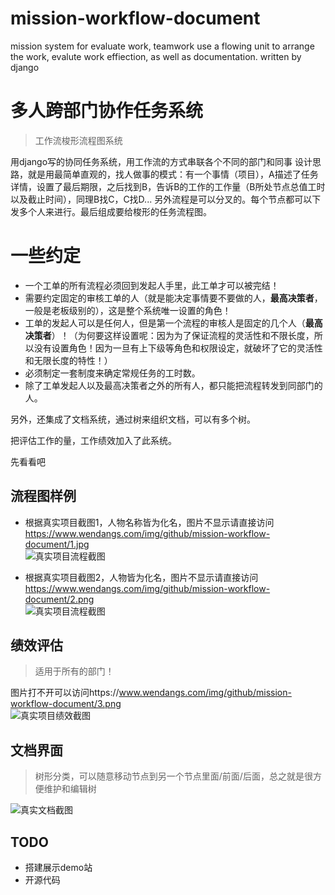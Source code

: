 # mission-workflow-document
mission system for evaluate work, teamwork use a flowing unit to arrange the work, evalute work effiection, as well as documentation. written by django

# 多人跨部门协作任务系统 
> 工作流梭形流程图系统   

用django写的协同任务系统，用工作流的方式串联各个不同的部门和同事
设计思路，就是用最简单直观的，找人做事的模式：有一个事情（项目），A描述了任务详情，设置了最后期限，之后找到B，告诉B的工作的工作量（B所处节点总值工时以及截止时间），同理B找C，C找D...
另外流程是可以分叉的。每个节点都可以下发多个人来进行。最后组成要给梭形的任务流程图。

# 一些约定   

- 一个工单的所有流程必须回到发起人手里，此工单才可以被完结！   
- 需要约定固定的审核工单的人（就是能决定事情要不要做的人，**最高决策者**，一般是老板级别的），这是整个系统唯一设置的角色！   
- 工单的发起人可以是任何人，但是第一个流程的审核人是固定的几个人（**最高决策者**）！（为何要这样设置呢：因为为了保证流程的灵活性和不限长度，所以没有设置角色！因为一旦有上下级等角色和权限设定，就破坏了它的灵活性和无限长度的特性！）   
- 必须制定一套制度来确定常规任务的工时数。  
- 除了工单发起人以及最高决策者之外的所有人，都只能把流程转发到同部门的人。   

另外，还集成了文档系统，通过树来组织文档，可以有多个树。

把评估工作的量，工作绩效加入了此系统。

先看看吧

## 流程图样例   

- 根据真实项目截图1，人物名称皆为化名，图片不显示请直接访问 https://www.wendangs.com/img/github/mission-workflow-document/1.jpg      
![真实项目流程截图](https://www.wendangs.com/img/github/mission-workflow-document/1.jpg "真实样例截图")   

- 根据真实项目截图2，人物皆为化名，图片不显示请直接访问 https://www.wendangs.com/img/github/mission-workflow-document/2.png      
![真实项目流程截图](https://www.wendangs.com/img/github/mission-workflow-document/2.png "真实样例截图")   

## 绩效评估   
> 适用于所有的部门！   

图片打不开可以访问https://www.wendangs.com/img/github/mission-workflow-document/3.png   
![真实项目绩效截图](https://www.wendangs.com/img/github/mission-workflow-document/3.png "真实样例截图")   

## 文档界面   
> 树形分类，可以随意移动节点到另一个节点里面/前面/后面，总之就是很方便维护和编辑树   

![真实文档截图](https://www.wendangs.com/img/github/mission-workflow-document/4.png "真实样例截图")   


## TODO
- 搭建展示demo站    
- 开源代码   